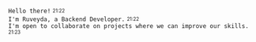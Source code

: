 `Hello there!` <sub><sup>21:22</sup></sub> <br/>
`I'm Ruveyda, a Backend Developer.`  <sub><sup>21:22</sup></sub> <br/>
`I'm open to collaborate on projects where we can improve our skills.`  <sub><sup>21:23</sup></sub> <br/>
